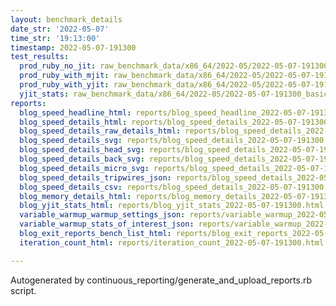 ```yaml
---
layout: benchmark_details
date_str: '2022-05-07'
time_str: '19:13:00'
timestamp: 2022-05-07-191300
test_results:
  prod_ruby_no_jit: raw_benchmark_data/x86_64/2022-05/2022-05-07-191300_basic_benchmark_prod_ruby_no_jit.json
  prod_ruby_with_mjit: raw_benchmark_data/x86_64/2022-05/2022-05-07-191300_basic_benchmark_prod_ruby_with_mjit.json
  prod_ruby_with_yjit: raw_benchmark_data/x86_64/2022-05/2022-05-07-191300_basic_benchmark_prod_ruby_with_yjit.json
  yjit_stats: raw_benchmark_data/x86_64/2022-05/2022-05-07-191300_basic_benchmark_yjit_stats.json
reports:
  blog_speed_headline_html: reports/blog_speed_headline_2022-05-07-191300.html
  blog_speed_details_html: reports/blog_speed_details_2022-05-07-191300.html
  blog_speed_details_raw_details_html: reports/blog_speed_details_2022-05-07-191300.raw_details.html
  blog_speed_details_svg: reports/blog_speed_details_2022-05-07-191300.svg
  blog_speed_details_head_svg: reports/blog_speed_details_2022-05-07-191300.head.svg
  blog_speed_details_back_svg: reports/blog_speed_details_2022-05-07-191300.back.svg
  blog_speed_details_micro_svg: reports/blog_speed_details_2022-05-07-191300.micro.svg
  blog_speed_details_tripwires_json: reports/blog_speed_details_2022-05-07-191300.tripwires.json
  blog_speed_details_csv: reports/blog_speed_details_2022-05-07-191300.csv
  blog_memory_details_html: reports/blog_memory_details_2022-05-07-191300.html
  blog_yjit_stats_html: reports/blog_yjit_stats_2022-05-07-191300.html
  variable_warmup_warmup_settings_json: reports/variable_warmup_2022-05-07-191300.warmup_settings.json
  variable_warmup_stats_of_interest_json: reports/variable_warmup_2022-05-07-191300.stats_of_interest.json
  blog_exit_reports_bench_list_html: reports/blog_exit_reports_2022-05-07-191300.bench_list.html
  iteration_count_html: reports/iteration_count_2022-05-07-191300.html

---
```

Autogenerated by continuous_reporting/generate_and_upload_reports.rb script.
